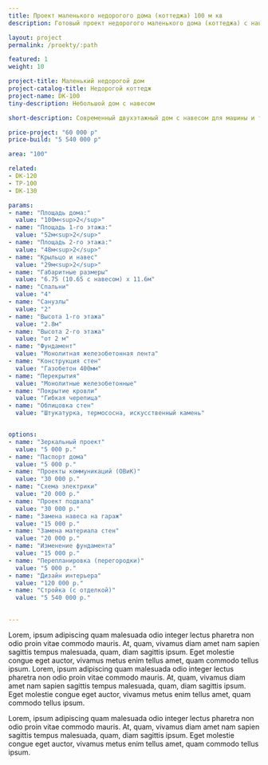 ```yaml
---
title: Проект маленького недорогого дома (коттеджа) 100 м кв
description: Готовый проект недорогого маленького дома (коттеджа) с навесом, из кирпича, газобетона или пеноблоков. Площадь&#58; 100 м.кв.

layout: project
permalink: /proekty/:path

featured: 1
weight: 10

project-title: Маленький недорогой дом
project-catalog-title: Недорогой коттедж
project-name: DK-100
tiny-description: Небольшой дом с навесом

short-description: Современный двухэтажный дом с навесом для машины и террасой. Просторная гостиная позволит собраться всей семьей за праздничным столом, а после вкусного ужина выйти на террасу, завернуться в плед, пить горячий чай и любоваться красивым видом на сад.

price-project: "60 000 р"
price-build: "5 540 000 р"

area: "100"

related:
- DK-120
- TP-100
- DK-130

params:
- name: "Площадь дома:"
  value: "100м<sup>2</sup>"
- name: "Площадь 1-го этажа:"
  value: "52м<sup>2</sup>"
- name: "Площадь 2-го этажа:"
  value: "48м<sup>2</sup>"
- name: "Крыльцо и навес"
  value: "29м<sup>2</sup>"
- name: "Габаритные размеры"
  value: "6.75 (10.65 с навесом) x 11.6м"
- name: "Спальни"
  value: "4"
- name: "Санузлы"
  value: "2"
- name: "Высота 1-го этажа"
  value: "2.8м"
- name: "Высота 2-го этажа"
  value: "от 2 м"
- name: "Фундамент"
  value: "Монолитная железобетонная лента"
- name: "Конструкция стен"
  value: "Газобетон 400мм"
- name: "Перекрытия"
  value: "Монолитные железобетонные"
- name: "Покрытие кровли"
  value: "Гибкая черепица"
- name: "Облицовка стен"
  value: "Штукатурка, термососна, искусственный камень"


options:
- name: "Зеркальный проект"
  value: "5 000 р."
- name: "Паспорт дома"
  value: "5 000 р."
- name: "Проекты коммуникаций (ОВиК)"
  value: "30 000 р."
- name: "Схема электрики"
  value: "20 000 р."
- name: "Проект подвала"
  value: "30 000 р."
- name: "Замена навеса на гараж"
  value: "15 000 р."
- name: "Замена материала стен"
  value: "20 000 р."
- name: "Изменение фундамента"
  value: "15 000 р."
- name: "Перепланировка (перегородки)"
  value: "5 000 р."
- name: "Дизайн интерьера"
  value: "120 000 р."
- name: "Стройка (с отделкой)"
  value: "5 540 000 р." 

  
---
```


Lorem, ipsum adipiscing quam malesuada odio integer lectus pharetra non odio proin vitae commodo mauris. At, quam, vivamus diam amet nam sapien sagittis tempus malesuada, quam, diam sagittis ipsum. Eget molestie congue eget auctor, vivamus metus enim tellus amet, quam commodo tellus ipsum. Lorem, ipsum adipiscing quam malesuada odio integer lectus pharetra non odio proin vitae commodo mauris. At, quam, vivamus diam amet nam sapien sagittis tempus malesuada, quam, diam sagittis ipsum. Eget molestie congue eget auctor, vivamus metus enim tellus amet, quam commodo tellus ipsum.

Lorem, ipsum adipiscing quam malesuada odio integer lectus pharetra non odio proin vitae commodo mauris. At, quam, vivamus diam amet nam sapien sagittis tempus malesuada, quam, diam sagittis ipsum. Eget molestie congue eget auctor, vivamus metus enim tellus amet, quam commodo tellus ipsum.								